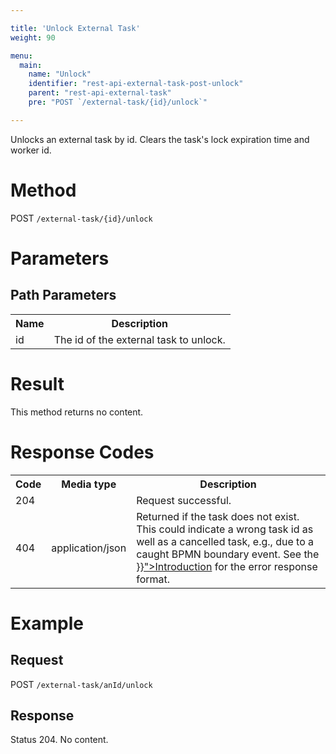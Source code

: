 ```yaml
---

title: 'Unlock External Task'
weight: 90

menu:
  main:
    name: "Unlock"
    identifier: "rest-api-external-task-post-unlock"
    parent: "rest-api-external-task"
    pre: "POST `/external-task/{id}/unlock`"

---
```



Unlocks an external task by id. Clears the task's lock expiration time and worker id.

# Method

POST `/external-task/{id}/unlock`


# Parameters

## Path Parameters

<table class="table table-striped">
  <tr>
    <th>Name</th>
    <th>Description</th>
  </tr>
  <tr>
    <td>id</td>
    <td>The id of the external task to unlock.</td>
  </tr>
</table>

# Result

This method returns no content.


# Response Codes

<table class="table table-striped">
  <tr>
    <th>Code</th>
    <th>Media type</th>
    <th>Description</th>
  </tr>
  <tr>
    <td>204</td>
    <td></td>
    <td>Request successful.</td>
  </tr>
  <tr>
    <td>404</td>
    <td>application/json</td>
    <td>Returned if the task does not exist. This could indicate a wrong task id as well as a cancelled task, e.g., due to a caught BPMN boundary event. See the <a href="{{< ref "/reference/rest/overview/_index.md#error-handling" >}}">Introduction</a> for the error response format.</td>
  </tr>
</table>

# Example

## Request

POST `/external-task/anId/unlock`

## Response

Status 204. No content.
